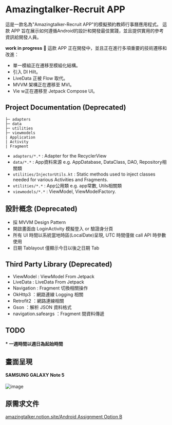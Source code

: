 Amazingtalker-Recruit APP
==================

這是一款名為"Amazingtalker-Recruit APP"的模擬預約教師行事曆應用程式。
這款 APP 旨在展示如何遵循Android的設計和開發最佳實踐，並且提供實用的參考資訊給開發人員。

**work in progress** 🚧
這款 APP 正在開發中，並且正在進行多項重要的技術遷移和改進：

- 單一模組正在遷移至模組化結構。
- 引入 DI Hilt。
- LiveData 正被 Flow 取代。
- MVVM 架構正在遷移至 MVI。
- Vie w正在遷移至 Jetpack Compose UI。

##   Project Documentation (Deprecated)

    ├─ adapters
    ├─ data
    ├─ utilities
    ├─ viewmodels
    | Application
    | Activity
    | Fragment

* `adapters/*.*` : Adapter for the RecyclerView
* `data/*.*` : App資料來源 e.g. AppDatabase, DataClass, DAO, Repository相關類
* `utilities/InjectorUtils.kt` : Static methods used to inject classes needed for various Activities and Fragments.
* `utilities/*.*` : App公用類 e.g. app常數, Utils相關類
* `viewmodels/*.*` : ViewModel, ViewModelFactory.

##  設計概念 (Deprecated)

* 採 MVVM Design Pattern
* 開啟畫面由 LoginActivity 模擬登入 or 驗證身分頁
* 所有 UI 時間以系統當地時區(LocalDate)呈現, UTC 時間僅做 call API 時參數使用
* 日期 Tablayout 僅顯示今日以後之日期 Tab


##  Third Party Library (Deprecated)

* ViewModel : ViewModel From Jetpack
* LiveData : LiveData From Jetpack
* Navigation : Fragment 切換相關操作
* OkHttp3 ：網路連線 Logging 相關
* Retrofit2 ：網路連線相關
* Gson ：解析 JSON 資料格式
* navigation.safeargs ：Fragment 間資料傳遞


##  TODO
#### * 一週時間以週日為起始時間

##  畫面呈現

#### SAMSUNG GALAXY Note 5
![image](https://github.com/azrael8576/amazingtalker-recruit-android/blob/main/amazingtalker_recruit_android_demo.gif)

## 原需求文件
[amazingtalker.notion.site/Android Assignment Option B](https://amazingtalker.notion.site/Android-Assignment-Option-B-dea9791324b744098a87297924daabd8 "amazingtalker.notion.site/Android Assignment Option B")
